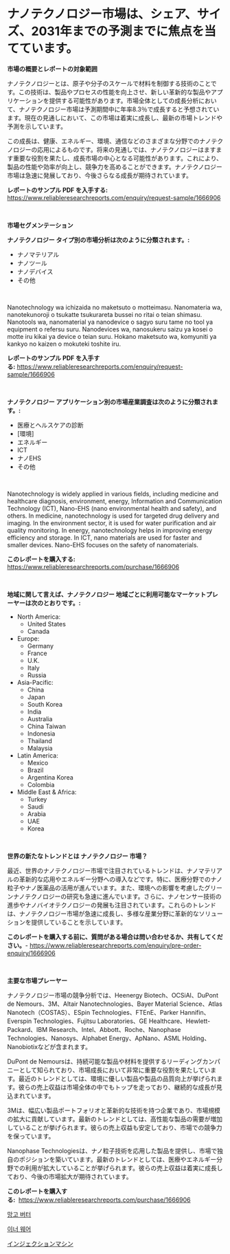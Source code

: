 <p><h1>ナノテクノロジー市場は、シェア、サイズ、2031年までの予測までに焦点を当てています。</h1></p><p><strong>市場の概要とレポートの対象範囲</strong></p>
<p><p>ナノテクノロジーとは、原子や分子のスケールで材料を制御する技術のことです。この技術は、製品やプロセスの性能を向上させ、新しい革新的な製品やアプリケーションを提供する可能性があります。市場全体としての成長分析において、ナノテクノロジー市場は予測期間中に年率8.3％で成長すると予想されています。現在の見通しにおいて、この市場は着実に成長し、最新の市場トレンドや予測を示しています。</p><p>この成長は、健康、エネルギー、環境、通信などのさまざまな分野でのナノテクノロジーの応用によるものです。将来の見通しでは、ナノテクノロジーはますます重要な役割を果たし、成長市場の中心となる可能性があります。これにより、製品の性能や効率が向上し、競争力を高めることができます。ナノテクノロジー市場は急速に発展しており、今後さらなる成長が期待されています。</p></p>
<p><strong>レポートのサンプル PDF を入手する:</strong> <a href="https://www.reliableresearchreports.com/enquiry/request-sample/1666906">https://www.reliableresearchreports.com/enquiry/request-sample/1666906</a></p>
<p>&nbsp;</p>
<p><strong>市場セグメンテーション</strong></p>
<p><strong>ナノテクノロジー タイプ別の市場分析は次のように分類されます。:</strong></p>
<p><ul><li>ナノマテリアル</li><li>ナノツール</li><li>ナノデバイス</li><li>その他</li></ul></p>
<p>&nbsp;</p>
<p><p>Nanotechnology wa ichizaida no maketsuto o motteimasu. Nanomateria wa, nanotekunoroji o tsukatte tsukurareta bussei no ritai o teian shimasu. Nanotools wa, nanomaterial ya nanodevice o sagyo suru tame no tool ya equipment o refersu suru. Nanodevices wa, nanosukeru saizu ya kosei o motte iru kikai ya device o teian suru. Hokano maketsuto wa, komyuniti ya kankyo no kaizen o mokuteki toshite iru.</p></p>
<p><strong>レポートのサンプル PDF を入手する:</strong>&nbsp;<a href="https://www.reliableresearchreports.com/enquiry/request-sample/1666906">https://www.reliableresearchreports.com/enquiry/request-sample/1666906</a></p>
<p>&nbsp;</p>
<p><strong> ナノテクノロジー アプリケーション別の市場産業調査は次のように分類されます。:</strong></p>
<p><ul><li>医療とヘルスケアの診断</li><li>[環境]</li><li>エネルギー</li><li>ICT</li><li>ナノEHS</li><li>その他</li></ul></p>
<p>&nbsp;</p>
<p><p>Nanotechnology is widely applied in various fields, including medicine and healthcare diagnosis, environment, energy, Information and Communication Technology (ICT), Nano-EHS (nano environmental health and safety), and others. In medicine, nanotechnology is used for targeted drug delivery and imaging. In the environment sector, it is used for water purification and air quality monitoring. In energy, nanotechnology helps in improving energy efficiency and storage. In ICT, nano materials are used for faster and smaller devices. Nano-EHS focuses on the safety of nanomaterials.</p></p>
<p><strong>このレポートを購入する:</strong>&nbsp; <a href="https://www.reliableresearchreports.com/purchase/1666906">https://www.reliableresearchreports.com/purchase/1666906</a></p>
<p>&nbsp;</p>
<p><strong>地域に関して言えば、ナノテクノロジー 地域ごとに利用可能なマーケットプレーヤーは次のとおりです。:</strong></p>
<p><ul>
    <li>
        North America:
        <ul>
            <li>United States</li>
            <li>Canada</li>
        </ul>
    </li>
    <li>
        Europe:
        <ul>
            <li>Germany</li>
            <li>France</li>
            <li>U.K.</li>
            <li>Italy</li>
            <li>Russia</li>
        </ul>
    </li>
    <li>
        Asia-Pacific:
        <ul>
            <li>China</li>
            <li>Japan</li>
            <li>South Korea</li>
            <li>India</li>
            <li>Australia</li>
            <li>China Taiwan</li>
            <li>Indonesia</li>
            <li>Thailand</li>
            <li>Malaysia</li>
        </ul>
    </li>
    <li>
        Latin America:
        <ul>
            <li>Mexico</li>
            <li>Brazil</li>
            <li>Argentina Korea</li>
            <li>Colombia</li>
        </ul>
    </li>
    <li>
        Middle East & Africa:
        <ul>
            <li>Turkey</li>
            <li>Saudi</li>
            <li>Arabia</li>
            <li>UAE</li>
            <li>Korea</li>
        </ul>
    </li>
    </ul></p>
<p>&nbsp;</p>
<p><strong>世界の新たなトレンドとは ナノテクノロジー 市場？</strong></p>
<p><p>最近、世界のナノテクノロジー市場で注目されているトレンドは、ナノマテリアルの革新的な応用やエネルギー分野への導入などです。特に、医療分野でのナノ粒子やナノ医薬品の活用が進んでいます。また、環境への影響を考慮したグリーンナノテクノロジーの研究も急速に進んでいます。さらに、ナノセンサー技術の進歩やナノバイオテクノロジーの発展も注目されています。これらのトレンドは、ナノテクノロジー市場が急速に成長し、多様な産業分野に革新的なソリューションを提供していることを示しています。</p></p>
<p><strong>このレポートを購入する前に、質問がある場合は問い合わせるか、共有してください。</strong>- <a href="https://www.reliableresearchreports.com/enquiry/pre-order-enquiry/1666906">https://www.reliableresearchreports.com/enquiry/pre-order-enquiry/1666906</a></p>
<p>&nbsp;</p>
<p><strong>主要な市場プレーヤー</strong></p>
<p><p>ナノテクノロジー市場の競争分析では、Heenergy Biotech、OCSiAl、DuPont de Nemours、3M、Altair Nanotechnologies、Bayer Material Science、Atlas Nanotech（COSTAS）、ESpin Technologies、FTEnE、Parker Hannifin、Everspin Technologies、Fujitsu Laboratories、GE Healthcare、Hewlett-Packard、IBM Research、Intel、Abbott、Roche、Nanophase Technologies、Nanosys、Alphabet Energy、ApNano、ASML Holding、Nanobiotixなどが含まれます。</p><p>DuPont de Nemoursは、持続可能な製品や材料を提供するリーディングカンパニーとして知られており、市場成長において非常に重要な役割を果たしています。最近のトレンドとしては、環境に優しい製品や製品の品質向上が挙げられます。彼らの売上収益は市場全体の中でもトップを走っており、継続的な成長が見込まれています。</p><p>3Mは、幅広い製品ポートフォリオと革新的な技術を持つ企業であり、市場規模の拡大に貢献しています。最新のトレンドとしては、高性能な製品の需要が増加していることが挙げられます。彼らの売上収益も安定しており、市場での競争力を保っています。</p><p>Nanophase Technologiesは、ナノ粒子技術を応用した製品を提供し、市場で独自のポジションを築いています。最新のトレンドとしては、医療やエネルギー分野での利用が拡大していることが挙げられます。彼らの売上収益は着実に成長しており、今後の市場拡大が期待されています。</p></p>
<p><strong>このレポートを購入する:</strong>&nbsp;&nbsp;<a href="https://www.reliableresearchreports.com/purchase/1666906">https://www.reliableresearchreports.com/purchase/1666906</a></p>
<p><p><a href="https://medium.com/@isariontaru/%EB%A7%9D%EA%B3%A0-%EB%B2%84%ED%84%B0-%EC%8B%9C%EC%9E%A5-%EC%A0%90%EC%9C%A0%EC%9C%A8-%EC%A7%84%ED%99%94-%EB%B0%8F-%EC%8B%9C%EC%9E%A5-%EC%84%B1%EC%9E%A5-%ED%8A%B8%EB%A0%8C%EB%93%9C-2024-2031-0044957cbc29">망고 버터</a></p><p><a href="https://medium.com/@jamar_anas/%EC%9D%B4%EB%84%88%EC%9B%A8%EC%96%B4-%EC%8B%9C%EC%9E%A5-%EC%8B%9C%EC%9E%A5-cagr-%EC%8B%9C%EC%9E%A5-%ED%8A%B8%EB%A0%8C%EB%93%9C-%EB%B0%8F-%EC%84%B1%EC%9E%A5-%EC%A0%84%EB%9E%B5%EC%97%90-%EB%8C%80%ED%95%9C-%ED%86%B5%EC%B0%B0%EB%A0%A5-b10bf4bca0b1">이너 웨어</a></p><p><a href="https://medium.com/@keithpiper1905/%E6%B3%A8%E5%85%A5%E6%A9%9F%E3%81%AE%E5%B8%82%E5%A0%B4%E8%A6%8F%E6%A8%A1-%E5%B8%82%E5%A0%B4%E5%8B%95%E5%90%91%E3%81%A8%E5%B8%82%E5%A0%B4%E4%BA%88%E6%B8%AC-2024%E5%B9%B4%E3%81%8B%E3%82%892031%E5%B9%B4-7e244146ee99">インジェクションマシン</a></p></p>